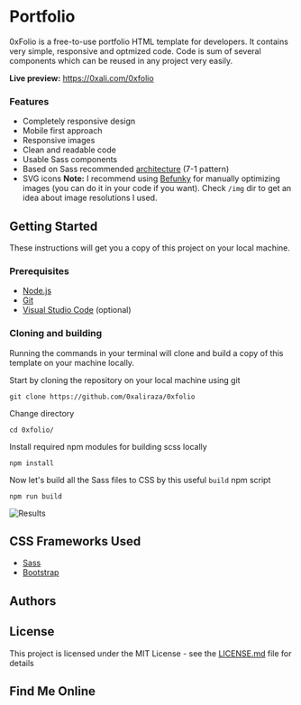 # Portfolio

0xFolio is a free-to-use portfolio HTML template for developers. It contains very simple, responsive and optmized code. Code is sum of several components which can be reused in any project very easily.

**Live preview:** https://0xali.com/0xfolio

### Features

- Completely responsive design
- Mobile first approach
- Responsive images
- Clean and readable code
- Usable Sass components
- Based on Sass recommended [architecture](https://sass-guidelin.es/#architecture) (7-1 pattern)
- SVG icons
  **Note:** I recommend using [Befunky](https://www.befunky.com/create/) for manually optimizing images (you can do it in your code if you want). Check `/img` dir to get an idea about image resolutions I used.

## Getting Started

These instructions will get you a copy of this project on your local machine.

### Prerequisites

- [Node.js](https://nodejs.org/en/download/)
- [Git](https://git-scm.com/downloads)
- [Visual Studio Code](https://code.visualstudio.com/download) (optional)

### Cloning and building

Running the commands in your terminal will clone and build a copy of this template on your machine locally.

Start by cloning the repository on your local machine using git

    git clone https://github.com/0xaliraza/0xfolio

Change directory

    cd 0xfolio/

Install required npm modules for building scss locally

    npm install

Now let's build all the Sass files to CSS by this useful `build` npm script

    npm run build

![Results](https://i.imgur.com/DRdGnjF.png)

## CSS Frameworks Used

- [Sass](https://sass-lang.com/)
- [Bootstrap](https://getbootstrap.com/)

## Authors

## License

This project is licensed under the MIT License - see the [LICENSE.md](LICENSE.md) file for details

## Find Me Online

